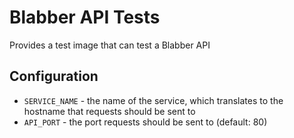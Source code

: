 # Blabber API Tests

Provides a test image that can test a Blabber API

## Configuration

- `SERVICE_NAME` - the name of the service, which translates to the hostname that requests should be sent to
- `API_PORT` - the port requests should be sent to (default: 80)


